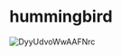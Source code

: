 # hummingbird
![DyyUdvoWwAAFNrc](https://user-images.githubusercontent.com/54930877/138598223-43a10c3a-9877-441a-a30e-3013999c241b.jpeg)
